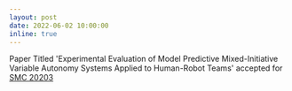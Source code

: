 ```yaml
---
layout: post
date: 2022-06-02 10:00:00
inline: true
---
```


Paper Titled 'Experimental Evaluation of Model Predictive Mixed-Initiative Variable Autonomy Systems Applied to Human-Robot Teams' accepted for [SMC 20203](https://ieeesmc2023.org/)

